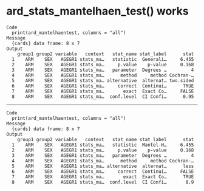 # ard_stats_mantelhaen_test() works

    Code
      print(ard_mantelhaentest, columns = "all")
    Message
      {cards} data frame: 8 x 7
    Output
        group1 group2 variable   context   stat_name stat_label      stat
      1    ARM    SEX   AGEGR1 stats_ma…   statistic  Generali…     6.455
      2    ARM    SEX   AGEGR1 stats_ma…     p.value    p-value     0.168
      3    ARM    SEX   AGEGR1 stats_ma…   parameter  Degrees …         4
      4    ARM    SEX   AGEGR1 stats_ma…      method     method Cochran-…
      5    ARM    SEX   AGEGR1 stats_ma… alternative  alternat… two.sided
      6    ARM    SEX   AGEGR1 stats_ma…     correct  Continui…      TRUE
      7    ARM    SEX   AGEGR1 stats_ma…       exact  Exact Co…     FALSE
      8    ARM    SEX   AGEGR1 stats_ma…  conf.level  CI Confi…      0.95

---

    Code
      print(ard_mantelhaentest, columns = "all")
    Message
      {cards} data frame: 8 x 7
    Output
        group1 group2 variable   context   stat_name stat_label      stat
      1    ARM    SEX   AGEGR1 stats_ma…   statistic  Mantel-H…     6.455
      2    ARM    SEX   AGEGR1 stats_ma…     p.value    p-value     0.168
      3    ARM    SEX   AGEGR1 stats_ma…   parameter  Degrees …         4
      4    ARM    SEX   AGEGR1 stats_ma…      method     method Cochran-…
      5    ARM    SEX   AGEGR1 stats_ma… alternative  alternat…      less
      6    ARM    SEX   AGEGR1 stats_ma…     correct  Continui…     FALSE
      7    ARM    SEX   AGEGR1 stats_ma…       exact  Exact Co…      TRUE
      8    ARM    SEX   AGEGR1 stats_ma…  conf.level  CI Confi…       0.9

